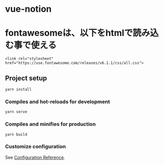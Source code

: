 # vue-notion

# fontawesomeは、以下をhtmlで読み込む事で使える

```
<link rel="stylesheet" href="https://use.fontawesome.com/releases/v6.1.1/css/all.css">
```
## Project setup
```
yarn install
```

### Compiles and hot-reloads for development
```
yarn serve
```

### Compiles and minifies for production
```
yarn build
```

### Customize configuration
See [Configuration Reference](https://cli.vuejs.org/config/).

